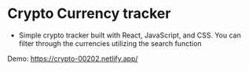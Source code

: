 # Crypto Currency tracker

- Simple crypto tracker built with React, JavaScript, and CSS. You can filter through the currencies utilizing the search function

Demo: https://crypto-00202.netlify.app/
